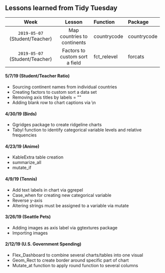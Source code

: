 ## Lessons learned from Tidy Tuesday

| Week | Lesson | Function | Package 
| :---: | :---: | :--- | :--- |
| `2019-05-07` (Student/Teacher) | Map countries to continents | countrycode | countrycode |
| `2019-05-07` (Student/Teacher) | Factors to custom sort a field | fct_relevel | forcats |

#### 5/7/19 (Student/Teacher Ratio)

   + Sourcing continent names from individual countries
   + Creating factors to custom sort a data set
   + Removing axis titles by labels = ""
   + Adding blank row to chart captions via \n
   
   
#### 4/30/19 (Birds)

   + Ggridges package to create ridgeline charts
   + Tabyl function to identify categorical variable levels and relative frequencies


#### 4/23/19 (Anime)

   + KableExtra table creation
   + summarize_all
   + mutate_if

   
#### 4/9/19 (Tennis)

   + Add text labels in chart via ggrepel
   + Case_when for creating new categorical variable
   + Reverse y-axis
   + Altering strings must be assigned to a variable via mutate


#### 3/26/19 (Seattle Pets)

   + Adding images as axis label via ggtextures package
   + Importing images

   
#### 2/12/19 (U.S. Government Spending)

   + Flex_Dashboard to combine several charts/tables into one visual
   + Geom_Rect to create border around specific part of chart 
   + Mutate_at function to apply round function to several columns
